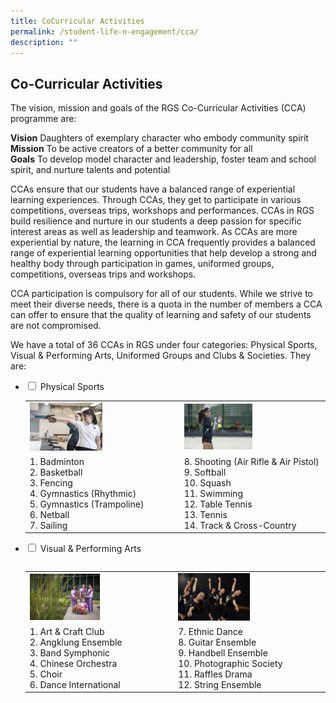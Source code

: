 ```yaml
---
title: CoCurricular Activities
permalink: /student-life-n-engagement/cca/
description: ""
---
```

## Co-Curricular Activities

The vision, mission and goals of the RGS Co-Curricular Activities (CCA) programme are:

**Vision** Daughters of exemplary character who embody community spirit<br>
**Mission** To be active creators of a better community for all<br>
**Goals** To develop model character and leadership, foster team and school spirit, and nurture talents and potential

CCAs ensure that our students have a balanced range of experiential learning experiences. Through CCAs, they get to participate in various competitions, overseas trips, workshops and performances. CCAs in RGS build resilience and nurture in our students a deep passion for specific interest areas as well as leadership and teamwork. As CCAs are more experiential by nature, the learning in CCA frequently provides a balanced range of experiential learning opportunities that help develop a strong and healthy body through participation in games, uniformed groups, competitions, overseas trips and workshops.

CCA participation is compulsory for all of our students. While we strive to meet their diverse needs, there is a quota in the number of members a CCA can offer to ensure that the quality of learning and safety of our students are not compromised.

We have a total of 36 CCAs in RGS under four categories: Physical Sports, Visual & Performing Arts, Uniformed Groups and Clubs & Societies. They are:

<ul class="jekyllcodex_accordion">
  <li>
    <input type="checkbox" id="accordion1"> <label for="accordion1">Physical Sports</label>
    <div>
			<table>
				<tr>
					<td><img src="/images/ps1.jpg" style="width:50%"></td>
					<td><img src="/images/ps2.jpg" style="width:50%"></td>
				</tr>
				<tr>
					<td>1. Badminton<br>2. Basketball<br>3. Fencing<br>4. Gymnastics (Rhythmic)<br>5. Gymnastics (Trampoline)<br>6. Netball<br>7. Sailing</td>
					<td>8. Shooting (Air Rifle & Air Pistol)<br>9. Softball<br>10. Squash<br>11. Swimming<br>12. Table Tennis<br>13. Tennis<br>14. Track & Cross-Country</td>
				</tr>
				<table>
					</div>
				</li>
			<li>
				<input type="checkbox" id="accordion2"> <label for="accordion2">Visual & Performing Arts</label>
    <div>
			<table>
				<tr>
					<td><img src="/images/visual1.jpg" style="width:50%"></td>
					<td><img src="/images/visual2.jpg" style="width:50%"></td>
				</tr>
				<tr>
					<td>1. Art & Craft Club<br>2. Angklung Ensemble<br>3. Band Symphonic<br>4. Chinese Orchestra<br>5. Choir<br>6. Dance International</td>
					<td>7. Ethnic Dance<br>8. Guitar Ensemble<br>9. Handbell Ensemble<br>10. Photographic Society<br>11. Raffles Drama<br>12. String Ensemble</td>
					